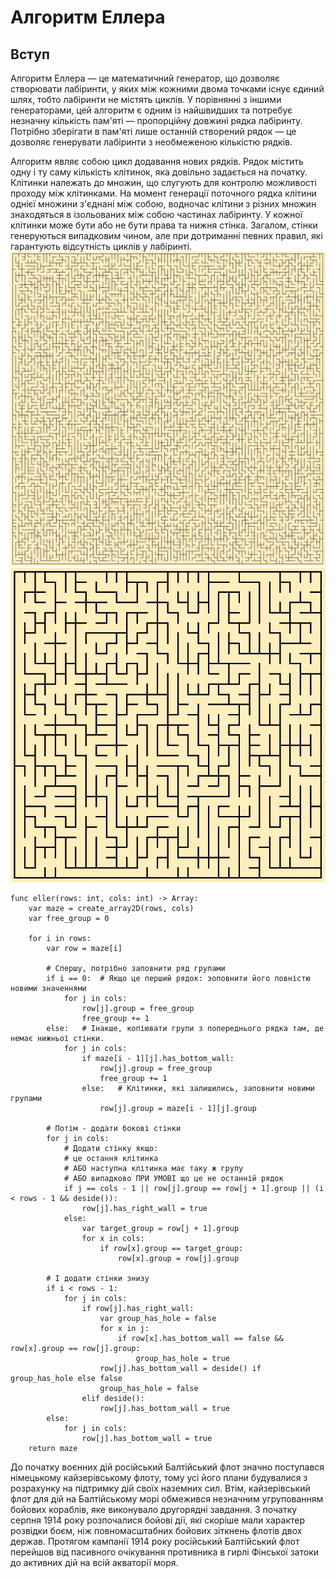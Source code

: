 # Алгоритм Еллера

## Вступ

Алгоритм Еллера — це математичний генератор, що дозволяє створювати лабіринти,
у яких між кожними двома точками існує єдиний шлях, тобто лабіринти не містять
циклів. У порівнянні з іншими генераторами, цей алгоритм є одним із найшвидших
та потребує незначну кількість пам'яті — пропорційну довжині рядка лабіринту.
Потрібно зберігати в пам'яті лише останній створений рядок — це дозволяє
генерувати лабіринти з необмеженою кількістю рядків.

Алгоритм являє собою цикл додавання нових рядків. Рядок містить одну і ту саму
кількість клітинок, яка довільно задається на початку. Клітинки належать до
множин, що слугують для контролю можливості проходу між клітинками. На момент
генерації поточного рядка клітини однієї множини з'єднані між собою, водночас
клітини з різних множин знаходяться в ізольованих між собою частинах лабіринту.
У кожної клітинки може бути або не бути права та нижня стінка. Загалом, стінки
генеруються випадковим чином, але при дотриманні певних правил, які гарантують
відсутність циклів у лабіринті.
![великий лабіринт](/images/eller-maze.webp)
![малий лабіринт](/images/eller-maze2.webp)

```
func eller(rows: int, cols: int) -> Array:
	var maze = create_array2D(rows, cols)
	var free_group = 0

	for i in rows:
		var row = maze[i]

		# Спершу, потрібно заповнити ряд групами
		if i == 0:  # Якщо це перший рядок: зоповнити його повністю новими значеннями
			for j in cols:
				row[j].group = free_group
				free_group += 1
		else:   # Інакше, копіювати групи з попереднього рядка там, де немає нижньої стінки.
			for j in cols:
				if maze[i - 1][j].has_bottom_wall:
					row[j].group = free_group
					free_group += 1
				else:   # Клітинки, які залишились, заповнити новими групами
					row[j].group = maze[i - 1][j].group

		# Потім - додати бокові стінки
		for j in cols:
			# Додати стінку якщо:
			# це остання клітинка
			# АБО наступна клітинка має таку ж групу
			# АБО випадково ПРИ УМОВІ що це не останній рядок
			if j == cols - 1 || row[j].group == row[j + 1].group || (i < rows - 1 && deside()):
				row[j].has_right_wall = true
			else:
				var target_group = row[j + 1].group
				for x in cols:
					if row[x].group == target_group:
						row[x].group = row[j].group

		# І додати стінки знизу
		if i < rows - 1:
			for j in cols:
				if row[j].has_right_wall:
					var group_has_hole = false
					for x in j:
						if row[x].has_bottom_wall == false && row[x].group == row[j].group:
							group_has_hole = true
					row[j].has_bottom_wall = deside() if group_has_hole else false
					group_has_hole = false
				elif deside():
					row[j].has_bottom_wall = true
		else:
			for j in cols:
				row[j].has_bottom_wall = true
	return maze
```

До початку воєнних дій російський Балтійський флот значно поступався німецькому
кайзерівському флоту, тому усі його плани будувалися з розрахунку на підтримку
дій своїх наземних сил. Втім, кайзерівський флот для дій на Балтійському
морі обмежився незначним угрупованням бойових кораблів, яке виконувало
другорядні завдання. З початку серпня 1914 року розпочалися бойові дії, які
скоріше мали характер розвідки боєм, ніж повномасштабних бойових зіткнень
флотів двох держав. Протягом кампанії 1914 року російський Балтійський флот
перейшов від пасивного очікування противника в гирлі Фінської затоки до
активних дій на всій акваторії моря.
